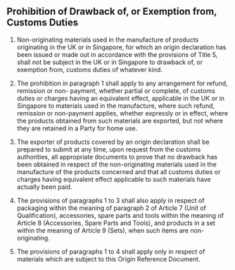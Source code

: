 ## Prohibition of Drawback of, or Exemption from, Customs Duties

1.	Non-originating materials used in the manufacture of products originating in the UK or in Singapore, for which an origin declaration has been issued or made out in accordance with the provisions of Title 5, shall not be subject in the UK or in Singapore to drawback of, or exemption from, customs duties of whatever kind.

2.	The prohibition in paragraph 1 shall apply to any arrangement for refund, remission or non- payment, whether partial or complete, of customs duties or charges having an equivalent effect, applicable in the UK or in Singapore to materials used in the manufacture, where such refund, remission or non-payment applies, whether expressly or in effect, where the products obtained from such materials are exported, but not where they are retained in a Party for home use.

3.	The exporter of products covered by an origin declaration shall be prepared to submit at any time, upon request from the customs authorities, all appropriate documents to prove that no drawback has been obtained in respect of the non-originating materials used in the manufacture of the products concerned and that all customs duties or charges having equivalent effect applicable to such materials have actually been paid.

4.	The provisions of paragraphs 1 to 3 shall also apply in respect of packaging within the meaning of paragraph 2 of Article 7 (Unit of Qualification), accessories, spare parts and tools within the meaning of Article 8 (Accessories, Spare Parts and Tools), and products in a set within the meaning of Article 9 (Sets), when such items are non-originating.

5.	The provisions of paragraphs 1 to 4 shall apply only in respect of materials which are subject to this Origin Reference Document.
